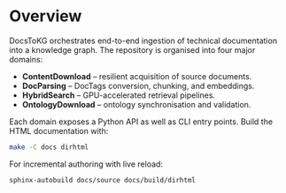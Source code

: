 # Overview

DocsToKG orchestrates end-to-end ingestion of technical documentation into a knowledge graph. The repository is organised into four major domains:

- **ContentDownload** – resilient acquisition of source documents.
- **DocParsing** – DocTags conversion, chunking, and embeddings.
- **HybridSearch** – GPU-accelerated retrieval pipelines.
- **OntologyDownload** – ontology synchronisation and validation.

Each domain exposes a Python API as well as CLI entry points. Build the HTML documentation with:

```bash
make -C docs dirhtml
```

For incremental authoring with live reload:

```bash
sphinx-autobuild docs/source docs/build/dirhtml
```

